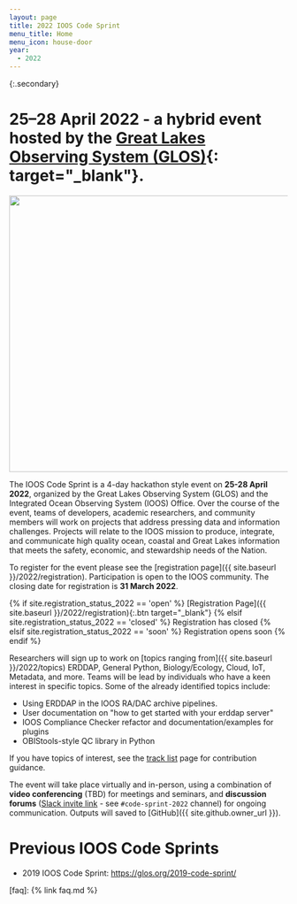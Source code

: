 ```yaml
---
layout: page
title: 2022 IOOS Code Sprint
menu_title: Home
menu_icon: house-door
year:
  - 2022
---
```


{:.secondary}
# **25–28 April 2022** - a hybrid event hosted by the [Great Lakes Observing System (GLOS)](https://glos.org){: target="_blank"}.

<p align="center">
   <img src="https://github.com/ioos/ioos-code-sprint/raw/gh-pages/assets/cs_graphic.png" width="550" height="500" />
</p>

The IOOS Code Sprint is a 4-day hackathon style event on **25-28 April 2022**, organized by the Great Lakes Observing System (GLOS) and the Integrated Ocean Observing System (IOOS) Office. Over the course of the event, teams of developers, academic researchers, and community members will work on projects that address pressing data and information challenges. Projects will relate to the IOOS mission to produce, integrate, and communicate high quality ocean, coastal and Great Lakes information that meets the safety, economic, and stewardship needs of the Nation.

To register for the event please see the [registration page]({{ site.baseurl }}/2022/registration). Participation is open to the IOOS community. The closing date for registration is **31 March 2022**.

{% if site.registration_status_2022 == 'open' %}
  [Registration Page]({{ site.baseurl }}/2022/registration){:.btn target="_blank"}
{% elsif site.registration_status_2022 == 'closed' %}
  <a class="btn disabled">Registration has closed</a>
{% elsif site.registration_status_2022 == 'soon' %}
  <a class="btn disabled">Registration opens soon</a>
{% endif %}

Researchers will sign up to work on [topics ranging from]({{ site.baseurl }}/2022/topics) ERDDAP, General Python, Biology/Ecology, Cloud, IoT, Metadata, and more. Teams will be lead by individuals who have a keen interest in specific topics. Some of the already identified topics include:
* Using ERDDAP in the IOOS RA/DAC archive pipelines.
* User documentation on "how to get started with your erddap server"
* IOOS Compliance Checker refactor and documentation/examples for plugins
* OBIStools-style QC library in Python

If you have topics of interest, see the [track list](https://github.com/ioos/ioos-code-sprint/blob/main/2022/track-list.md) page for contribution guidance.

The event will take place virtually and in-person, using a combination of **video conferencing** (TBD) for meetings and seminars, and **discussion forums** ([Slack invite link](https://join.slack.com/t/ioos/shared_invite/zt-14r0ntixu-7ux490FNRRvXCNJ0Kz~nKg) - see `#code-sprint-2022` channel) for ongoing communication. Outputs will saved to [GitHub]({{ site.github.owner_url }}).

# Previous IOOS Code Sprints
* 2019 IOOS Code Sprint: <https://glos.org/2019-code-sprint/>

[faq]: {% link faq.md %}
